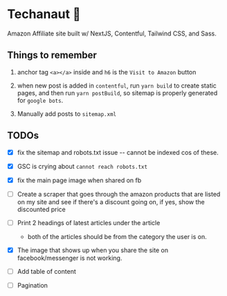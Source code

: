 # Techanaut 🚀

Amazon Affiliate site built w/ NextJS, Contentful, Tailwind CSS, and Sass.

## Things to remember

1. anchor tag `<a></a>` inside and `h6` is the `Visit to Amazon` button

2. when new post is added in `contentful`, run `yarn build` to create static pages, and then run `yarn postBuild`, so sitemap is properly generated for `google bots`.

3. Manually add posts to `sitemap.xml`

## TODOs

- [x] fix the sitemap and robots.txt issue -- cannot be indexed cos of these.
- [x] GSC is crying about `cannot reach robots.txt`

- [x] fix the main page image when shared on fb

- [ ] Create a scraper that goes through the amazon products that are listed on my site and see if there's a discount going on, if yes, show the discounted price

- [ ] Print 2 headings of latest articles under the article

  - both of the articles should be from the category the user is on.

- [x] The image that shows up when you share the site on facebook/messenger is not working.

- [ ] Add table of content

- [ ] Pagination

